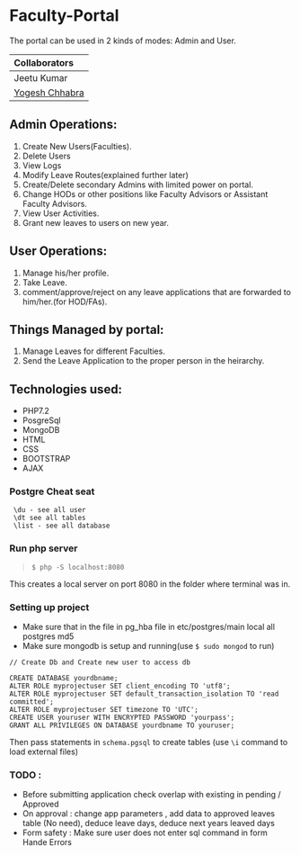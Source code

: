 # Faculty-Portal

The portal can be used in 2 kinds of modes: Admin and User.

| Collaborators |
| :--- |
|Jeetu Kumar|
| [Yogesh Chhabra](https://github.com/yogeshchhabra99) |


## Admin Operations:
1. Create New Users(Faculties).<br>
2. Delete Users<br>
3. View Logs<br>
4. Modify Leave Routes(explained further later)<br>
5. Create/Delete secondary Admins with limited power on portal.<br>
6. Change HODs or other positions like Faculty Advisors or Assistant Faculty Advisors.<br>
7. View User Activities.<br>
8. Grant new leaves to users on new year.<br>

## User Operations:
1. Manage his/her profile.<br>
2. Take Leave.<br>
3. comment/approve/reject on any leave applications that are forwarded to him/her.(for HOD/FAs).<br>

## Things Managed by portal:
1. Manage Leaves for different Faculties.<br>
2. Send the Leave Application to the proper person in the heirarchy.<br>

## Technologies used:
* PHP7.2
* PosgreSql
* MongoDB
* HTML 
* CSS
* BOOTSTRAP
* AJAX

### Postgre Cheat seat
```)
 \du - see all user
 \dt see all tables
 \list - see all database 
```
### Run php server
>`$ php -S localhost:8080`

This creates a local server on port 8080 in the folder where terminal was in.


### Setting up project

* Make sure  that in the file in pg_hba file in etc/postgres/main 
  local   all             postgres                                md5    
* Make sure mongodb is setup and running(use `$ sudo mongod` to run)


```
// Create Db and Create new user to access db

CREATE DATABASE yourdbname;   
ALTER ROLE myprojectuser SET client_encoding TO 'utf8';  
ALTER ROLE myprojectuser SET default_transaction_isolation TO 'read committed';  
ALTER ROLE myprojectuser SET timezone TO 'UTC';  
CREATE USER youruser WITH ENCRYPTED PASSWORD 'yourpass'; 
GRANT ALL PRIVILEGES ON DATABASE yourdbname TO youruser;  
```
Then pass statements in `schema.pgsql` to create tables (use `\i` command to load external files) 


### TODO : 
* Before submitting application check overlap with existing in pending / Approved
* On approval : change app parameters , add data to approved leaves table (No need), deduce leave days, deduce next years leaved days 
* Form safety : Make sure user does not enter sql command in form 
Hande Errors




